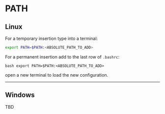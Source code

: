 # PATH

## Linux

For a temporary insertion type into a terminal:

```bash
export PATH=$PATH:<ABSOLUTE_PATH_TO_ADD>
```

For a permanent insertion add to the last row of `.bashrc`:

``bash
export PATH=$PATH:<ABSOLUTE_PATH_TO_ADD>
``

open a new terminal to load the new configuration.

---

## Windows

TBD
